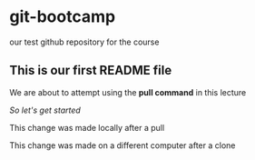 # git-bootcamp
our test github repository for the course
## This is our first README file
We are about to attempt using the **pull command** in this lecture

*So let's get started*

This change was made locally after a pull

This change was made on a different computer after a clone
